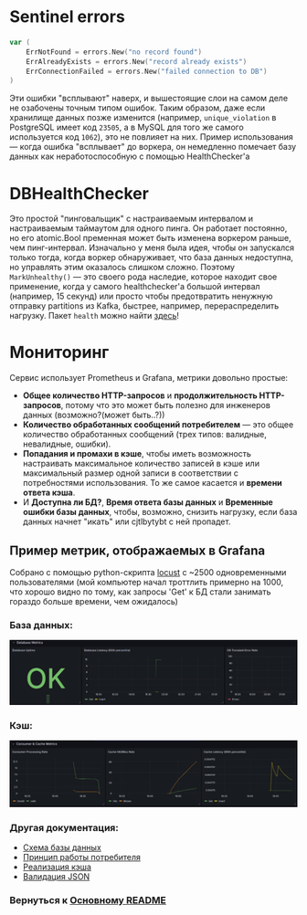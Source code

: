 # Sentinel errors
``` Go
var (
	ErrNotFound = errors.New("no record found")
	ErrAlreadyExists = errors.New("record already exists")
	ErrConnectionFailed = errors.New("failed connection to DB")
)
```
Эти ошибки "всплывают" наверх, и вышестоящие слои на самом деле не озабочены точным типом ошибок. Таким образом, даже если хранилище данных позже изменится (например, `unique_violation` в PostgreSQL имеет код `23505`, а в MySQL для того же самого используется код `1062`), это не повлияет на них. Пример использования — когда ошибка "всплывает" до воркера, он немедленно помечает базу данных как неработоспособную с помощью HealthChecker'a

# DBHealthChecker
Это простой "пинговальщик" с настраиваемым интервалом и настраиваемым таймаутом для одного пинга. Он работает постоянно, но его atomic.Bool пременная может быть изменена воркером раньше, чем пинг-интервал. Изначально у меня была идея, чтобы он запускался только тогда, когда воркер обнаруживает, что база данных недоступна, но управлять этим оказалось слишком сложно. Поэтому `MarkUnhealthy()` — это своего рода наследие, которое находит свое применение, когда у самого healthchecker'а большой интервал (например, 15 секунд) или просто чтобы предотвратить ненужную отправку partitions из Kafka, быстрее, например, перераспределить нагрузку.
Пакет `health` можно найти [здесь](../internal/pkg/health/dbhealth.go)!

# Мониторинг
Сервис использует Prometheus и Grafana, метрики довольно простые:

*   **Общее количество HTTP-запросов** и **продолжительность HTTP-запросов**, потому что это может быть полезно для инженеров данных (возможно?(может быть..?))
*   **Количество обработанных сообщений потребителем** — это общее количество обработанных сообщений (трех типов: валидные, невалидные, ошибки).
*   **Попадания и промахи в кэше**, чтобы иметь возможность настраивать максимальное количество записей в кэше или максимальный размер одной записи в соответствии с потребностями использования. То же самое касается и **времени ответа кэша**.
*   И **Доступна ли БД?**, **Время ответа базы данных** и **Временные ошибки базы данных**, чтобы, возможно, снизить нагрузку, если база данных начнет "икать" или cjtlbytybt с ней пропадет.

## Пример метрик, отображаемых в Grafana
Собрано с помощью python-скрипта [locust](https://github.com/locustio/locust) с ~2500 одновременными пользователями (мой компьютер начал троттлить примерно на 1000, что хорошо видно по тому, как запросы 'Get' к БД стали занимать гораздо больше времени, чем ожидалось)
### База данных:

![db_metric](../db_metric.png)

### Кэш:
![cache_metric](../cache_metric.png)

### Другая документация:
* [Схема базы данных](database.ru.md)
* [Принцип работы потребителя](consumer.ru.md)
* [Реализация кэша](cache.ru.md)
* [Валидация JSON](validation.ru.md)

### Вернуться к [Основному README](../../README.ru.md)
